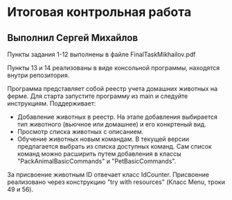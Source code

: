 # Итоговая контрольная работа
## Выполнил Сергей Михайлов

Пункты задания 1-12 выполнены в файле FinalTaskMikhailov.pdf

Пункты 13 и 14 реализованы в виде консольной программы, находятся внутри репозитория.

Программа представляет собой реестр учета домашних животных на ферме. Для старта запустите программу из main и следуйте инструкциям.
Поддерживает:
* Добавление животных в реестр. На этапе добавления выбирается тип животного (вьючное или домашнее) и его конкртеный вид.
* Просмотр списка животных с описанием.
* Обучение животных новым командам. В текущей версии предлагается выбрать из списка доступных команд. Сам список команд можно расширить путем добавления в классы "PackAnimalBasicCommands" и "PetBasicCommands".

За присвоение животным ID отвечает класс IdCounter. Присвоение реализовано через конструкцию "try with resources" (Класс Menu, троки 49 и 56).